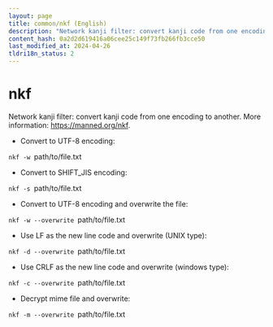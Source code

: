 ```yaml
---
layout: page
title: common/nkf (English)
description: "Network kanji filter: convert kanji code from one encoding to another."
content_hash: 0a2d2d619416a06cee25c149f73fb266fb3cce50
last_modified_at: 2024-04-26
tldri18n_status: 2
---
```

# nkf

Network kanji filter: convert kanji code from one encoding to another.
More information: <https://manned.org/nkf>.

- Convert to UTF-8 encoding:

`nkf -w `<span class="tldr-var badge badge-pill bg-dark-lm bg-white-dm text-white-lm text-dark-dm font-weight-bold">path/to/file.txt</span>

- Convert to SHIFT_JIS encoding:

`nkf -s `<span class="tldr-var badge badge-pill bg-dark-lm bg-white-dm text-white-lm text-dark-dm font-weight-bold">path/to/file.txt</span>

- Convert to UTF-8 encoding and overwrite the file:

`nkf -w --overwrite `<span class="tldr-var badge badge-pill bg-dark-lm bg-white-dm text-white-lm text-dark-dm font-weight-bold">path/to/file.txt</span>

- Use LF as the new line code and overwrite (UNIX type):

`nkf -d --overwrite `<span class="tldr-var badge badge-pill bg-dark-lm bg-white-dm text-white-lm text-dark-dm font-weight-bold">path/to/file.txt</span>

- Use CRLF as the new line code and overwrite (windows type):

`nkf -c --overwrite `<span class="tldr-var badge badge-pill bg-dark-lm bg-white-dm text-white-lm text-dark-dm font-weight-bold">path/to/file.txt</span>

- Decrypt mime file and overwrite:

`nkf -m --overwrite `<span class="tldr-var badge badge-pill bg-dark-lm bg-white-dm text-white-lm text-dark-dm font-weight-bold">path/to/file.txt</span>
